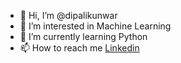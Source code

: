 - 👋 Hi, I’m @dipalikunwar
- 👀 I’m interested in Machine Learning
- 🌱 I’m currently learning Python
- 📫 How to reach me [Linkedin](https://www.linkedin.com/in/dipali-kunwar/)

<!---
dipalikunwar/dipalikunwar is a ✨ special ✨ repository because its `README.md` (this file) appears on your GitHub profile.
You can click the Preview link to take a look at your changes.
--->
